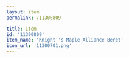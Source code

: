 ```yaml
---
layout: item
permalink: /11300809

title: Item
id: '11300809'
item_name: 'Knight''s Maple Alliance Beret'
icon_url: '11300701.png'
---
```

